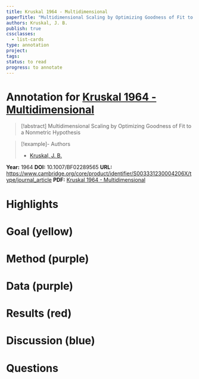 ```yaml
---
title: Kruskal 1964 - Multidimensional
paperTitle: "Multidimensional Scaling by Optimizing Goodness of Fit to a Nonmetric Hypothesis"
authors: Kruskal, J. B.
publish: true
cssclasses:
  - list-cards
type: annotation
project:
tags:
status: to read
progress: to annotate
---
```

# Annotation for [Kruskal 1964 - Multidimensional](Papers/References/Kruskal%201964%20-%20Multidimensional)

> [!abstract] Multidimensional Scaling by Optimizing Goodness of Fit to a Nonmetric Hypothesis

> [!example]- Authors
> - [Kruskal, J. B.](Kruskal%2C%20J.%20B.)

**Year:** 1964
**DOI:** 10.1007/BF02289565
**URL:** https://www.cambridge.org/core/product/identifier/S003331230004206X/type/journal_article
**PDF:** [Kruskal 1964 - Multidimensional](Papers/PDFs/Kruskal%201964%20-%20Multidimensional%20Scaling%20by%20Optimizing%20Goodness%20of%20Fit%20to%20a%20Nonmetric%20Hypothesis.pdf)

# Highlights


# Goal (yellow)


# Method (purple)


# Data (purple)


# Results (red)


# Discussion (blue)


# Questions

